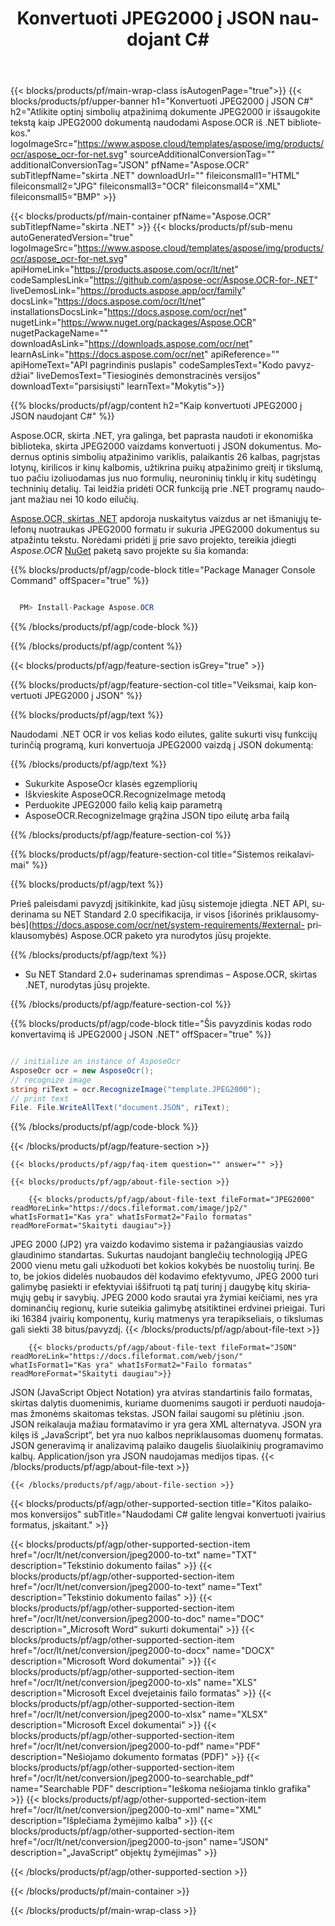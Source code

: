 ﻿---
title: Konvertuoti JPEG2000 į JSON naudojant C# 
weight: 3920
url: /lt/net/conversion/jpeg2000-to-json/ 
lang: lt
langdirlevel: 2
locales: ja,it,ru,de,es,fr,nl,id,lt,pl,pt,vi,tr,ko
description: C# konvertavimo iš JPEG2000 į JSON pavyzdinis kodas. Naudokite API pavyzdinį kodą paketiniams JPEG2000 failams konvertuoti į JSON VB.NET, Asp.NET arba bet kurioje .NET pagrįstoje programoje.
---

{{< blocks/products/pf/main-wrap-class isAutogenPage="true">}}
{{< blocks/products/pf/upper-banner h1="Konvertuoti JPEG2000 į JSON C#" h2="Atlikite optinį simbolių atpažinimą dokumente JPEG2000 ir išsaugokite tekstą kaip JPEG2000 dokumentą naudodami Aspose.OCR iš .NET bibliotekos." logoImageSrc="https://www.aspose.cloud/templates/aspose/img/products/ocr/aspose_ocr-for-net.svg" sourceAdditionalConversionTag="" additionalConversionTag="JSON" pfName="Aspose.OCR" subTitlepfName="skirta .NET" downloadUrl="" fileiconsmall1="HTML" fileiconsmall2="JPG" fileiconsmall3="OCR" fileiconsmall4="XML" fileiconsmall5="BMP" >}}


{{< blocks/products/pf/main-container pfName="Aspose.OCR" subTitlepfName="skirta .NET" >}}
{{< blocks/products/pf/sub-menu autoGeneratedVersion="true" logoImageSrc="https://www.aspose.cloud/templates/aspose/img/products/ocr/aspose_ocr-for-net.svg" apiHomeLink="https://products.aspose.com/ocr/lt/net" codeSamplesLink="https://github.com/aspose-ocr/Aspose.OCR-for-.NET" liveDemosLink="https://products.aspose.app/ocr/family" docsLink="https://docs.aspose.com/ocr/lt/net" installationsDocsLink="https://docs.aspose.com/ocr/net" nugetLink="https://www.nuget.org/packages/Aspose.OCR" nugetPackageName="" downloadAsLink="https://downloads.aspose.com/ocr/net" learnAsLink="https://docs.aspose.com/ocr/net" apiReference="" apiHomeText="API pagrindinis puslapis" codeSamplesText="Kodo pavyzdžiai" liveDemosText="Tiesioginės demonstracinės versijos" downloadText="parsisiųsti" learnText="Mokytis">}}

{{% blocks/products/pf/agp/content h2="Kaip konvertuoti JPEG2000 į JSON naudojant C#" %}}

Aspose.OCR, skirta .NET, yra galinga, bet paprasta naudoti ir ekonomiška biblioteka, skirta JPEG2000 vaizdams konvertuoti į JSON dokumentus. Modernus optinis simbolių atpažinimo variklis, palaikantis 26 kalbas, pagrįstas lotynų, kirilicos ir kinų kalbomis, užtikrina puikų atpažinimo greitį ir tikslumą, tuo pačiu izoliuodamas jus nuo formulių, neuroninių tinklų ir kitų sudėtingų techninių detalių. Tai leidžia pridėti OCR funkciją prie .NET programų naudojant mažiau nei 10 kodo eilučių.

[Aspose.OCR, skirtas .NET](https://products.aspose.com/ocr/net)
 apdoroja nuskaitytus vaizdus ar net išmaniųjų telefonų nuotraukas JPEG2000 formatu ir sukuria JPEG2000 dokumentus su atpažintu tekstu. Norėdami pridėti jį prie savo projekto, tereikia įdiegti *Aspose.OCR*
 [NuGet](https://www.nuget.org/packages/aspose.ocr)
 paketą savo projekte su šia komanda:

{{% blocks/products/pf/agp/code-block title="Package Manager Console Command" offSpacer="true" %}}

```cs

  PM> Install-Package Aspose.OCR

```

{{% /blocks/products/pf/agp/code-block %}}

{{% /blocks/products/pf/agp/content %}}

{{< blocks/products/pf/agp/feature-section isGrey="true" >}}

{{% blocks/products/pf/agp/feature-section-col title="Veiksmai, kaip konvertuoti JPEG2000 į JSON" %}}

{{% blocks/products/pf/agp/text %}}

Naudodami .NET OCR ir vos kelias kodo eilutes, galite sukurti visų funkcijų turinčią programą, kuri konvertuoja JPEG2000 vaizdą į JSON dokumentą:

{{% /blocks/products/pf/agp/text %}}

+ Sukurkite AsposeOcr klasės egzempliorių
+ Iškvieskite AsposeOCR.RecognizeImage metodą
+ Perduokite JPEG2000 failo kelią kaip parametrą
+ AsposeOCR.RecognizeImage grąžina JSON tipo eilutę arba failą

{{% /blocks/products/pf/agp/feature-section-col %}}

{{% blocks/products/pf/agp/feature-section-col title="Sistemos reikalavimai" %}}

{{% blocks/products/pf/agp/text %}}

Prieš paleisdami pavyzdį įsitikinkite, kad jūsų sistemoje įdiegta .NET API, suderinama su NET Standard 2.0 specifikacija, ir visos [išorinės priklausomybės](https://docs.aspose.com/ocr/net/system-requirements/#external- priklausomybės) Aspose.OCR paketo yra nurodytos jūsų projekte.

{{% /blocks/products/pf/agp/text %}}

- Su NET Standard 2.0+ suderinamas sprendimas
– Aspose.OCR, skirtas .NET, nurodytas jūsų projekte.

{{% /blocks/products/pf/agp/feature-section-col %}}

{{% blocks/products/pf/agp/code-block title="Šis pavyzdinis kodas rodo konvertavimą iš JPEG2000 į JSON .NET" offSpacer="true" %}}

```cs

// initialize an instance of AsposeOcr
AsposeOcr ocr = new AsposeOcr();
// recognize image
string riText = ocr.RecognizeImage("template.JPEG2000");
// print text
File. File.WriteAllText("document.JSON", riText);

```

{{% /blocks/products/pf/agp/code-block %}}

{{< /blocks/products/pf/agp/feature-section >}}

    {{< blocks/products/pf/agp/faq-item question="" answer="" >}}

    {{< blocks/products/pf/agp/about-file-section >}}
       
        {{< blocks/products/pf/agp/about-file-text fileFormat="JPEG2000" readMoreLink="https://docs.fileformat.com/image/jp2/" whatIsFormat1="Kas yra" whatIsFormat2="Failo formatas" readMoreFormat="Skaityti daugiau">}}
JPEG 2000 (JP2) yra vaizdo kodavimo sistema ir pažangiausias vaizdo glaudinimo standartas. Sukurtas naudojant banglečių technologiją JPEG 2000 vienu metu gali užkoduoti bet kokios kokybės be nuostolių turinį. Be to, be jokios didelės nuobaudos dėl kodavimo efektyvumo, JPEG 2000 turi galimybę pasiekti ir efektyviai iššifruoti tą patį turinį į daugybę kitų skiriamųjų gebų ir savybių. JPEG 2000 kodo srautai yra žymiai keičiami, nes yra dominančių regionų, kurie suteikia galimybę atsitiktinei erdvinei prieigai. Turi iki 16384 įvairių komponentų, kurių matmenys yra terapikseliais, o tikslumas gali siekti 38 bitus/pavyzdį.
        {{< /blocks/products/pf/agp/about-file-text >}}

        {{< blocks/products/pf/agp/about-file-text fileFormat="JSON" readMoreLink="https://docs.fileformat.com/web/json/" whatIsFormat1="Kas yra" whatIsFormat2="Failo formatas" readMoreFormat="Skaityti daugiau">}}
JSON (JavaScript Object Notation) yra atviras standartinis failo formatas, skirtas dalytis duomenimis, kuriame duomenims saugoti ir perduoti naudojamas žmonėms skaitomas tekstas. JSON failai saugomi su plėtiniu .json. JSON reikalauja mažiau formatavimo ir yra gera XML alternatyva. JSON yra kilęs iš „JavaScript“, bet yra nuo kalbos nepriklausomas duomenų formatas. JSON generavimą ir analizavimą palaiko daugelis šiuolaikinių programavimo kalbų. Application/json yra JSON naudojamas medijos tipas.
        {{< /blocks/products/pf/agp/about-file-text >}}

    {{< /blocks/products/pf/agp/about-file-section >}}

<!-- aboutfile Ends -->

{{< blocks/products/pf/agp/other-supported-section title="Kitos palaikomos konversijos" subTitle="Naudodami C# galite lengvai konvertuoti įvairius formatus, įskaitant." >}}

{{< blocks/products/pf/agp/other-supported-section-item href="/ocr/lt/net/conversion/jpeg2000-to-txt" name="TXT" description="Tekstinio dokumento failas" >}}
{{< blocks/products/pf/agp/other-supported-section-item href="/ocr/lt/net/conversion/jpeg2000-to-text" name="Text" description="Tekstinio dokumento failas" >}}
{{< blocks/products/pf/agp/other-supported-section-item href="/ocr/lt/net/conversion/jpeg2000-to-doc" name="DOC" description="„Microsoft Word“ sukurti dokumentai" >}}
{{< blocks/products/pf/agp/other-supported-section-item href="/ocr/lt/net/conversion/jpeg2000-to-docx" name="DOCX" description="Microsoft Word dokumentai" >}}
{{< blocks/products/pf/agp/other-supported-section-item href="/ocr/lt/net/conversion/jpeg2000-to-xls" name="XLS" description="Microsoft Excel dvejetainis failo formatas" >}}
{{< blocks/products/pf/agp/other-supported-section-item href="/ocr/lt/net/conversion/jpeg2000-to-xlsx" name="XLSX" description="Microsoft Excel dokumentai" >}}
{{< blocks/products/pf/agp/other-supported-section-item href="/ocr/lt/net/conversion/jpeg2000-to-pdf" name="PDF" description="Nešiojamo dokumento formatas (PDF)" >}}
{{< blocks/products/pf/agp/other-supported-section-item href="/ocr/lt/net/conversion/jpeg2000-to-searchable_pdf" name="Searchable PDF" description="Ieškoma nešiojama tinklo grafika" >}}
{{< blocks/products/pf/agp/other-supported-section-item href="/ocr/lt/net/conversion/jpeg2000-to-xml" name="XML" description="Išplečiama žymėjimo kalba" >}}
{{< blocks/products/pf/agp/other-supported-section-item href="/ocr/lt/net/conversion/jpeg2000-to-json" name="JSON" description="„JavaScript“ objektų žymėjimas" >}}

{{< /blocks/products/pf/agp/other-supported-section >}}

{{< /blocks/products/pf/main-container >}}
    
{{< /blocks/products/pf/main-wrap-class >}}
